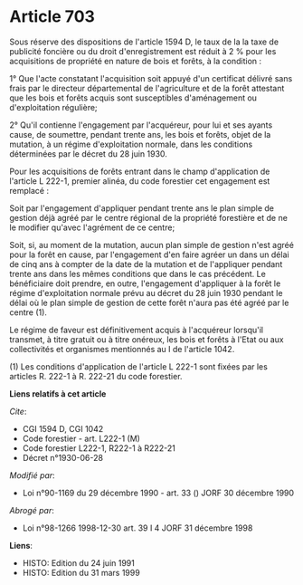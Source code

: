 # Article 703

Sous réserve des dispositions de l'article 1594 D, le taux de la la taxe de publicité foncière ou du droit d'enregistrement
est réduit à 2 % pour les acquisitions de propriété en nature de bois et forêts, à la condition :

1° Que l'acte constatant l'acquisition soit appuyé d'un certificat délivré sans frais par le directeur départemental de
l'agriculture et de la forêt attestant que les bois et forêts acquis sont susceptibles d'aménagement ou d'exploitation
régulière;

2° Qu'il contienne l'engagement par l'acquéreur, pour lui et ses ayants cause, de soumettre, pendant trente ans, les bois et
forêts, objet de la mutation, à un régime d'exploitation normale, dans les conditions déterminées par le décret du 28 juin
1930.

Pour les acquisitions de forêts entrant dans le champ d'application de l'article L 222-1, premier alinéa, du code forestier
cet engagement est remplacé :

Soit par l'engagement d'appliquer pendant trente ans le plan simple de gestion déjà agréé par le centre régional de la
propriété forestière et de ne le modifier qu'avec l'agrément de ce centre;

Soit, si, au moment de la mutation, aucun plan simple de gestion n'est agréé pour la forêt en cause, par l'engagement d'en
faire agréer un dans un délai de cinq ans à compter de la date de la mutation et de l'appliquer pendant trente ans dans les
mêmes conditions que dans le cas précédent. Le bénéficiaire doit prendre, en outre, l'engagement d'appliquer à la forêt le
régime d'exploitation normale prévu au décret du 28 juin 1930 pendant le délai où le plan simple de gestion de cette forêt
n'aura pas été agréé par le centre (1).

Le régime de faveur est définitivement acquis à l'acquéreur lorsqu'il transmet, à titre gratuit ou à titre onéreux, les bois
et forêts à l'Etat ou aux collectivités et organismes mentionnés au I de l'article 1042.

(1) Les conditions d'application de l'article L 222-1 sont fixées par les articles R. 222-1 à R. 222-21 du code forestier.

**Liens relatifs à cet article**

_Cite_:

  - CGI 1594 D, CGI 1042
  - Code forestier - art. L222-1 (M)
  - Code forestier L222-1, R222-1 à R222-21
  - Décret n°1930-06-28

_Modifié par_:

  - Loi n°90-1169 du 29 décembre 1990 - art. 33 () JORF 30 décembre 1990

_Abrogé par_:

  - Loi n°98-1266 1998-12-30 art. 39 I 4 JORF 31 décembre 1998

**Liens**:

  - HISTO: Edition du 24 juin 1991
  - HISTO: Edition du 31 mars 1999
